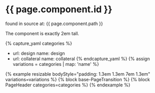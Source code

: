# {{ page.component.id }}

found in source at: {{ page.component.path }}

The component is exactly 2em tall.

{% capture_yaml categories %}
- url: design
  name: design
- url: collateral
  name: collateral
{% endcapture_yaml %}
{% assign variations = categories | map: 'name' %}

{% example resizable bodyStyle="padding: 1.3em 1.3em 7em 1.3em" variations=variations %}
  {% block base-PageTransition %}
  {% block PageHeader categories=categories %}
{% endexample %}